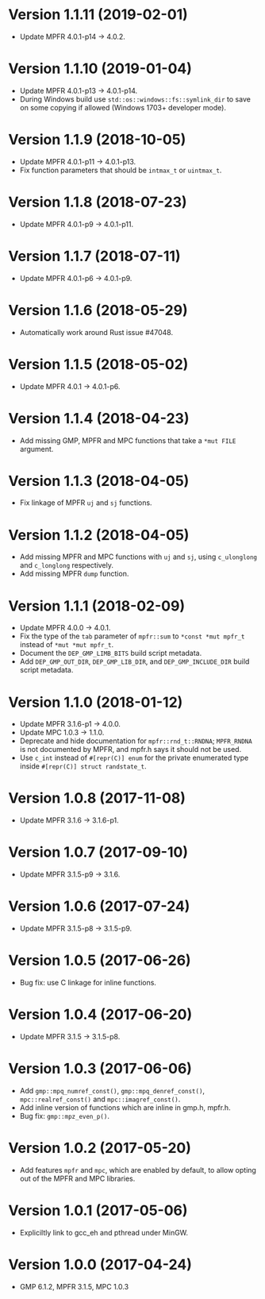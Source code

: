 <!-- Copyright © 2017–2019 University of Malta -->

<!-- Copying and distribution of this file, with or without
modification, are permitted in any medium without royalty provided the
copyright notice and this notice are preserved. This file is offered
as-is, without any warranty. -->

Version 1.1.11 (2019-02-01)
===========================

  * Update MPFR 4.0.1-p14 -> 4.0.2.

Version 1.1.10 (2019-01-04)
===========================

  * Update MPFR 4.0.1-p13 -> 4.0.1-p14.
  * During Windows build use `std::os::windows::fs::symlink_dir` to
    save on some copying if allowed (Windows 1703+ developer mode).

Version 1.1.9 (2018-10-05)
==========================

  * Update MPFR 4.0.1-p11 -> 4.0.1-p13.
  * Fix function parameters that should be `intmax_t` or `uintmax_t`.

Version 1.1.8 (2018-07-23)
==========================

  * Update MPFR 4.0.1-p9 -> 4.0.1-p11.

Version 1.1.7 (2018-07-11)
==========================

  * Update MPFR 4.0.1-p6 -> 4.0.1-p9.

Version 1.1.6 (2018-05-29)
==========================

  * Automatically work around Rust issue #47048.

Version 1.1.5 (2018-05-02)
==========================

  * Update MPFR 4.0.1 -> 4.0.1-p6.

Version 1.1.4 (2018-04-23)
==========================

  * Add missing GMP, MPFR and MPC functions that take a `*mut FILE`
    argument.

Version 1.1.3 (2018-04-05)
==========================

  * Fix linkage of MPFR `uj` and `sj` functions.

Version 1.1.2 (2018-04-05)
==========================

  * Add missing MPFR and MPC functions with `uj` and `sj`, using
    `c_ulonglong` and `c_longlong` respectively.
  * Add missing MPFR `dump` function.

Version 1.1.1 (2018-02-09)
==========================

  * Update MPFR 4.0.0 -> 4.0.1.
  * Fix the type of the `tab` parameter of `mpfr::sum` to
    `*const *mut mpfr_t` instead of `*mut *mut mpfr_t`.
  * Document the `DEP_GMP_LIMB_BITS` build script metadata.
  * Add `DEP_GMP_OUT_DIR`, `DEP_GMP_LIB_DIR`, and
    `DEP_GMP_INCLUDE_DIR` build script metadata.

Version 1.1.0 (2018-01-12)
==========================

  * Update MPFR 3.1.6-p1 -> 4.0.0.
  * Update MPC 1.0.3 -> 1.1.0.
  * Deprecate and hide documentation for `mpfr::rnd_t::RNDNA`;
    `MPFR_RNDNA` is not documented by MPFR, and mpfr.h says it should
    not be used.
  * Use `c_int` instead of `#[repr(C)] enum` for the private
    enumerated type inside `#[repr(C)] struct randstate_t`.

Version 1.0.8 (2017-11-08)
==========================

  * Update MPFR 3.1.6 -> 3.1.6-p1.

Version 1.0.7 (2017-09-10)
==========================

  * Update MPFR 3.1.5-p9 -> 3.1.6.

Version 1.0.6 (2017-07-24)
==========================

  * Update MPFR 3.1.5-p8 -> 3.1.5-p9.

Version 1.0.5 (2017-06-26)
==========================

  * Bug fix: use C linkage for inline functions.

Version 1.0.4 (2017-06-20)
==========================

  * Update MPFR 3.1.5 -> 3.1.5-p8.

Version 1.0.3 (2017-06-06)
==========================

  * Add `gmp::mpq_numref_const()`, `gmp::mpq_denref_const()`,
    `mpc::realref_const()` and `mpc::imagref_const()`.
  * Add inline version of functions which are inline in gmp.h, mpfr.h.
  * Bug fix: `gmp::mpz_even_p()`.

Version 1.0.2 (2017-05-20)
==========================

  * Add features `mpfr` and `mpc`, which are enabled by default, to
    allow opting out of the MPFR and MPC libraries.

Version 1.0.1 (2017-05-06)
==========================

  * Expliciltly link to gcc_eh and pthread under MinGW.

Version 1.0.0 (2017-04-24)
==========================

  * GMP 6.1.2, MPFR 3.1.5, MPC 1.0.3
